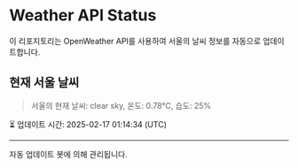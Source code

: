 
# Weather API Status

이 리포지토리는 OpenWeather API를 사용하여 서울의 날씨 정보를 자동으로 업데이트합니다.

## 현재 서울 날씨
> 서울의 현재 날씨: clear sky, 온도: 0.78°C, 습도: 25%

⏳ 업데이트 시간: 2025-02-17 01:14:34 (UTC)

---
자동 업데이트 봇에 의해 관리됩니다.
